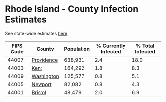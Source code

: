 # Rhode Island - County Infection Estimates

See state-wide estimates [here](/infections/us-ri).

|   FIPS Code |                   County |   Population |   % Currently Infected |   % Total Infected |
|-------------|--------------------------|--------------|------------------------|--------------------|
|       44007 | [Providence](providence) |      638,931 |                    2.4 |               18.0 |
|       44003 |             [Kent](kent) |      164,292 |                    1.8 |                8.3 |
|       44009 | [Washington](washington) |      125,577 |                    0.8 |                5.1 |
|       44005 |       [Newport](newport) |       82,082 |                    0.8 |                4.3 |
|       44001 |       [Bristol](bristol) |       48,479 |                    2.0 |                6.9 |